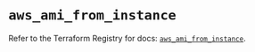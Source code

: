 # `aws_ami_from_instance`

Refer to the Terraform Registry for docs: [`aws_ami_from_instance`](https://registry.terraform.io/providers/hashicorp/aws/5.58.0/docs/resources/ami_from_instance).
